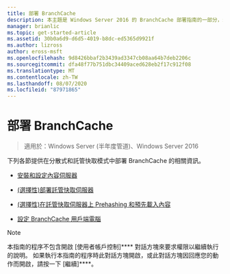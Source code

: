 ```yaml
---
title: 部署 BranchCache
description: 本主題是 Windows Server 2016 的 BranchCache 部署指南的一部分，示範如何在分散式和託管快取模式中部署 BranchCache，以優化分公司的 WAN 頻寬使用量
manager: brianlic
ms.topic: get-started-article
ms.assetid: 30b0a6d9-d6d5-4019-b8dc-ed5365d9921f
ms.author: lizross
author: eross-msft
ms.openlocfilehash: 9d8426bbaf2b3439ad3347cb08aa64b7deb2206c
ms.sourcegitcommit: dfa48f77b751dbc34409aced628eb2f17c912f08
ms.translationtype: MT
ms.contentlocale: zh-TW
ms.lasthandoff: 08/07/2020
ms.locfileid: "87971865"
---
```

# <a name="deploy-branchcache"></a>部署 BranchCache

>適用於：Windows Server (半年度管道)、Windows Server 2016

下列各節提供在分散式和託管快取模式中部署 BranchCache 的相關資訊。

-   [安裝和設定內容伺服器](Install-and-Configure-Content-Servers.md)

-   [&#40;選擇性&#41;部署託管快取伺服器](deploy-hosted-cache-servers.md)

-   [&#40;選擇性&#41;在託管快取伺服器上 Prehashing 和預先載入內容](prehashing-and-preloading.md)

-   [設定 BranchCache 用戶端電腦](Configure-BranchCache-Client-Computers.md)

> [!NOTE]
> 本指南的程序不包含開啟 [使用者帳戶控制]**** 對話方塊來要求權限以繼續執行的說明。 如果執行本指南的程序時此對話方塊開啟，或此對話方塊因回應您的動作而開啟，請按一下 [繼續]****。



